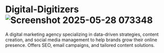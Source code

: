 # Digital-Digitizers![Screenshot 2025-05-28 073348](https://github.com/user-attachments/assets/2d505f4b-16b1-4bb7-aae1-24236a177edf)

A digital marketing agency specializing in data-driven strategies, content creation, and social media management to help brands grow their online presence. Offers SEO, email campaigns, and tailored content solutions.
